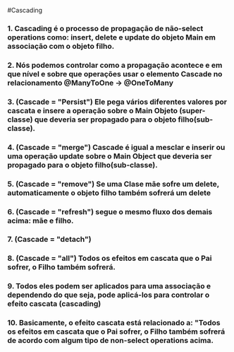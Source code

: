 #Cascading
### 1. Cascading é o processo de propagação de não-select operations como: insert, delete e update do objeto Main em associação com o objeto filho.
### 2. Nós podemos controlar como a propagação acontece e em que nível e sobre que operações usar o elemento Cascade no relacionamento @ManyToOne -> @OneToMany
### 3. (Cascade = "Persist") Ele pega vários diferentes valores por cascata e insere a operação sobre o Main Objeto (super-classe) que deveria ser propagado para o objeto filho(sub-classe).
### 4. (Cascade = "merge") Cascade é igual a mesclar e inserir ou uma operação update sobre o Main Object que deveria ser propagado para o objeto filho(sub-classe).
### 5. (Cascade = "remove") Se uma Clase mãe sofre um delete, automaticamente o objeto filho também sofrerá um delete
### 6. (Cascade = "refresh") segue o mesmo fluxo dos demais acima: mãe e filho.
### 7. (Cascade = "detach")
### 8. (Cascade = "all") Todos os efeitos em cascata que o Pai sofrer, o Filho também sofrerá.
### 9. Todos eles podem ser aplicados para uma associação e dependendo do que seja, pode aplicá-los para controlar o efeito cascata (cascading)
### 10. Basicamente, o efeito cascata está relacionado a: "Todos os efeitos em cascata que o Pai sofrer, o Filho também sofrerá de acordo com algum tipo de non-select operations acima.
